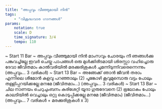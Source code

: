 ```yaml
---
title: "അപ്പവും വീഞ്ഞുമായി നിന്‍"
tags:
    - "വിശുദ്ധവാര ഗാനങ്ങൾ"
params:
    notation: true
    scale: D
    time_signature: 3/4
    tempo: 110
---
```

~ Start 11 Bar ~
അപ്പവും വീഞ്ഞുമായി നിന്‍
മാംസവും ചോരയും നീ
ഞങ്ങള്‍ക്കു പങ്കുവച്ചില്ലേ
ഇവര്‍ ചെയ്ത പാപങ്ങള്‍ ഒരു മുള്‍ക്കിരീടമായി
ശിരസ്സാ വഹിച്ചൊരു ദേവാ
ജീവിതമാം കാല്‍വരിയില്‍
മരക്കുരിശുകള്‍ ചുമന്നിടുന്നിവരെന്നെന്നും
(അപ്പവും... 3 വരികൾ)
~ Start 13 Bar ~
അങ്ങേക്ക് ഞാന്‍ ജീവന്‍ തരാം
എന്നിലെ ശീമോന്‍ കളവു പറഞ്ഞാലും (2)
പൂങ്കോഴി കൂവുമുമ്പൊരു വട്ടം പോലും
തള്ളിപ്പറയിക്കല്ലേ മനമേ
(ജീവിതമാം...)
(അപ്പവും... 3 വരികൾ)
~ Start 13 Bar ~
ചില നാണയം ചെറുചുംബനം
കുരിശേറ്റി യൂദാ ഗുരുദേവനെ (2)
ഭൂലോകം പോലും കാലടിയില്‍ വെച്ചാലും
ഒറ്റു കൊടുപ്പിക്കല്ലേ മനമേ (ജീവിതമാം)
(ജീവിതമാം...)
(അപ്പവും... 7 വരികൾ + മരക്കുരിശുകൾ x 3)
